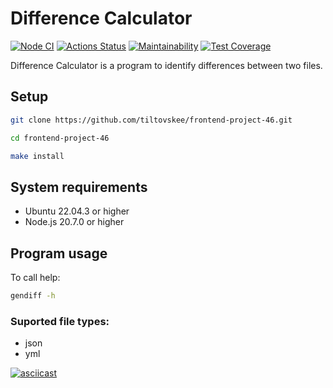 # Difference Calculator

[![Node CI](https://github.com/tiltovskee/frontend-project-46/actions/workflows/nodejs.yml/badge.svg)](https://github.com/tiltovskee/frontend-project-46/actions/workflows/nodejs.yl)
[![Actions Status](https://github.com/tiltovskee/frontend-project-46/actions/workflows/hexlet-check.yml/badge.svg)](https://github.com/tiltovskee/frontend-project-46/actions)
[![Maintainability](https://api.codeclimate.com/v1/badges/178878a1ec869309e81b/maintainability)](https://codeclimate.com/github/tiltovskee/frontend-project-46/maintainability)
[![Test Coverage](https://api.codeclimate.com/v1/badges/178878a1ec869309e81b/test_coverage)](https://codeclimate.com/github/tiltovskee/frontend-project-46/test_coverage)

Difference Calculator is a program to identify differences between two files.

## Setup

```bash
git clone https://github.com/tiltovskee/frontend-project-46.git

cd frontend-project-46

make install
```

## System requirements

- Ubuntu 22.04.3 or higher
- Node.js 20.7.0 or higher

## Program usage

To call help:
```bash
gendiff -h
```

### Suported file types:
- json
- yml

[![asciicast](https://asciinema.org/a/REvNqfi3q2C8a3dHdSJF6xjHC.svg)](https://asciinema.org/a/REvNqfi3q2C8a3dHdSJF6xjHC)
